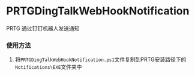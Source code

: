 # PRTGDingTalkWebHookNotification
PRTG 通过钉钉机器人发送通知

### 使用方法
1. 将<code>PRTGDingTalkWebHookNotification.ps1</code>文件复制到PRTG安装路径下的<code>Notifications\EXE</code>文件夹中